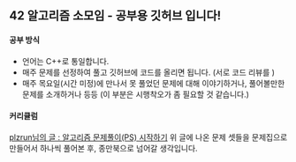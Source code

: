 ## 42 알고리즘 소모임 - 공부용 깃허브 입니다!

#### 공부 방식
- 언어는 C++로 통일합니다.
- 매주 문제를 선정하여 풀고 깃허브에 코드를 올리면 됩니다. (서로 코드 리뷰를 )
- 매주 목요일(시간 미정)에 만나서 못 풀었던 문제에 대해 이야기하거나, 풀어볼만한 문제를 소개하거나 등등 (이 부분은 시행착오가 좀 필요할 것 같습니다.)

#### 커리큘럼

[plzrun님의 글 : 알고리즘 문제풀이(PS) 시작하기](https://plzrun.tistory.com/entry/%EC%95%8C%EA%B3%A0%EB%A6%AC%EC%A6%98-%EB%AC%B8%EC%A0%9C%ED%92%80%EC%9D%B4PS-%EC%8B%9C%EC%9E%91%ED%95%98%EA%B8%B0)
위 글에 나온 문제 셋들을 문제집으로 만들어서 하나씩 풀어본 후, 종만북으로 넘어갈 생각입니다.
